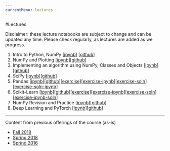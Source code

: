 ```yaml
---
currentMenu: lectures
---
```


#Lectures

Disclaimer: these lecture notebooks are subject to change and can be updated any time.
Please check regularly, as lectures are added as we progress.

1. Intro to Python, NumPy [[ipynb](./nb/2019_winter/Lecture_1.ipynb)] [[github](https://github.com/icme/cme193/blob/gh-pages/nb/2019_winter/Lecture_1.ipynb)]
2. NumPy and Plotting [[ipynb](./nb/2019_winter/Lecture_2.ipynb)][[github](https://github.com/icme/cme193/blob/gh-pages/nb/2019_winter/Lecture_2.ipynb)]
3. Implementing an algorithm using NumPy, Classes and Objects [[ipynb](./nb/2019_winter/Lecture_3.ipynb)][[github](https://github.com/icme/cme193/blob/gh-pages/nb/2019_winter/Lecture_3.ipynb)]
4. SciPy [[ipynb](./nb/2019_winter/Lecture_4.ipynb)][[github](https://github.com/icme/cme193/blob/gh-pages/nb/2019_winter/Lecture_4.ipynb)]
5. Pandas [[ipynb](./nb/2019_winter/Lecture5-Pandas.ipynb)][[github](https://github.com/icme/cme193/blob/gh-pages/nb/2019_winter/Lecture5-Pandas.ipynb)][[exercise](https://github.com/icme/cme193/blob/gh-pages/nb/2019_winter/Lecture5-supplement.ipynb)][[exercise-ipynb](./nb/2019_winter/Lecture5-supplement.ipynb)][[exercise-soln](https://github.com/icme/cme193/blob/gh-pages/nb/2019_winter/Lecture5-supplement-solution.ipynb)][[exercise-soln-ipynb](./nb/2019_winter/Lecture5-supplement-solution.ipynb)]
6. Scikit-Learn [[ipynb](./nb/2019_winter/Lecture6-Scikit-learn.ipynb)][[github](https://github.com/icme/cme193/blob/gh-pages/nb/2019_winter/Lecture6-Scikit-learn.ipynb)][[exercise](https://github.com/icme/cme193/blob/gh-pages/nb/2019_winter/Lecture6-supplement.ipynb)][[exercise-ipynb](./nb/2019_winter/Lecture6-supplement.ipynb)][[exercise-soln](https://github.com/icme/cme193/blob/gh-pages/nb/2019_winter/Lecture6-supplement-solution.ipynb)][[exercise-ipynb-soln](./nb/2019_winter/Lecture6-supplement-solution.ipynb)]
7. NumPy Revision and Practice [[ipynb](./nb/2019_winter/Lecture7-Numpy-revision-and-practice.ipynb)][[github](https://github.com/icme/cme193/blob/gh-pages/nb/2019_winter/Lecture7-Numpy-revision-and-practice.ipynb)]
8. Deep Learning and PyTorch [[ipynb](./nb/2019_winter/Lecture8-pytorch.ipynb)][[github](https://github.com/icme/cme193/blob/gh-pages/nb/2019_winter/Lecture8-pytorch.ipynb)]




---

Content from previous offerings of the course (as-is)
* [Fall 2018](https://github.com/icme/cme193/tree/gh-pages/nb/2018_fall/)
* [Spring 2018](https://github.com/icme/cme193/tree/gh-pages/nb/2018_spring/)
* [Spring 2016](https://github.com/icme/cme193/tree/gh-pages/nb/2016_spring/)
